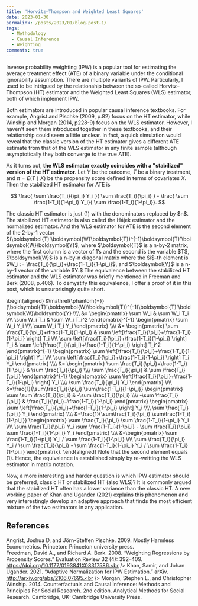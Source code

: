 ```yaml
---
title: 'Horvitz–Thompson and Weighted Least Squares'
date: 2023-01-30
permalink: /posts/2023/01/blog-post-1/
tags:
  - Methodology
  - Causal Inference
  - Weighting
comments: true
---
```



Inverse probability weighting (IPW) is a popular tool for estimating the average treatment effect (ATE) of a binary variable under the conditional ignorability assumption. There are multiple variants of IPW. Particularly, I used to be intrigued by the relationship between the so-called Horvitz–Thompson (HT) estimator and the Weighted Least Squares (WLS) estimator, both of which implement IPW. 

Both estimators are introduced in popular causal inference textbooks. For example, Angrist and Pischke (2009, p.82) focus on the HT estimator, while Winship and Morgan (2014, p228-9) focus on the WLS estimator. However, I haven't seen them introduced together in these textbooks, and their relationship could seem a little unclear. In fact, a quick simulation would reveal that the classic version of the HT estimator gives a different ATE estimate from that of the WLS estimator in any finite sample (although asymptotically they both converge to the true ATE). 

As it turns out, **the WLS estimator exactly coincides with a "stabilized" version of the HT estimator**. Let $Y$ be the outcome, $T$ be a binary treatment, and $\pi=E(T \mid X)$ be the propensity score defined in terms of covariates $X$. Then the stabilized HT estimator for ATE is 
<p style="text-align: center;">$$ \frac{ \sum  \frac{T_i}{\pi_i} Y_i }{  \sum \frac{T_i}{\pi_i} } - \frac{ \sum \frac{1-T_i}{1-\pi_i} Y_i}{ \sum \frac{1-T_i}{1-\pi_i}}. $$</p>
The classic HT estimator is just (1) with the denominators replaced by $n$. The stabilized HT estimator is also called the Hájek estimator and the normalized estimator. And the WLS estimator for ATE is the second element of the 2-by-1 vector $(\boldsymbol{T}'\boldsymbol{W}\boldsymbol{T})^{-1}\boldsymbol{T}'\boldsymbol{W}\boldsymbol{Y}$, where $\boldsymbol{T}$ is a n-by-2 matrix, where the first column is a vector of 1’s and the second is the variable $T$, $\boldsymbol{W}$ is a n-by-n diagonal matrix where the $i$-th element is $W_i := \frac{T_i}{\pi_i}+\frac{1-T_i}{1-\pi_i}$, and $\boldsymbol{Y}$ is a n-by-1 vector of the variable $Y.$ The equivalence between the stabilized HT estimator and the WLS estimator was briefly mentioned in Freeman and Berk (2008, p.406). To demystify this equivalence, I offer a proof of it in this post, which is unsurprisingly quite short. 

\begin{aligned}
&\mathrel{\phantom{=}}(\boldsymbol{T}'\boldsymbol{W}\boldsymbol{T})^{-1}\boldsymbol{T}'\boldsymbol{W}\boldsymbol{Y} \\\\\\\\
&= \begin{pmatrix}
\sum W_i & \sum W_i T_i \\\\\\\\
\sum W_i T_i & \sum W_i T_i^2
\end{pmatrix}^{-1} 
\begin{pmatrix}
\sum W_i Y_i \\\\\\\\
\sum W_i T_i Y_i
\end{pmatrix} \\\\\\\\
&= \begin{pmatrix}
\sum \frac{T_i}{\pi_i}+\frac{1-T_i}{1-\pi_i} & \sum \left[\frac{T_i}{\pi_i}+\frac{1-T_i}{1-\pi_i} \right] T_i \\\\\\\\
\sum \left[\frac{T_i}{\pi_i}+\frac{1-T_i}{1-\pi_i} \right] T_i & \sum \left[\frac{T_i}{\pi_i}+\frac{1-T_i}{1-\pi_i} \right] T_i^2
\end{pmatrix}^{-1} 
\begin{pmatrix}
\sum \left[\frac{T_i}{\pi_i}+\frac{1-T_i}{1-\pi_i} \right] Y_i \\\\\\\\
\sum \left[\frac{T_i}{\pi_i}+\frac{1-T_i}{1-\pi_i} \right] T_i Y_i
\end{pmatrix} \\\\\\\\
&= \begin{pmatrix}
\sum \frac{T_i}{\pi_i}+\frac{1-T_i}{1-\pi_i} & \sum \frac{T_i}{\pi_i} \\\\\\\\
\sum \frac{T_i}{\pi_i} & \sum \frac{T_i}{\pi_i}
\end{pmatrix}^{-1} 
\begin{pmatrix}
\sum \left[\frac{T_i}{\pi_i}+\frac{1-T_i}{1-\pi_i} \right] Y_i \\\\\\\\
\sum \frac{T_i}{\pi_i} Y_i
\end{pmatrix} \\\\\\\\
&=\frac{1}{\sum\frac{T_i}{\pi_i} \sum\frac{1-T_i}{1-\pi_i}} 
\begin{pmatrix}
\sum \sum \frac{T_i}{\pi_i} & -\sum \frac{T_i}{\pi_i} \\\\\\\\
-\sum \frac{T_i}{\pi_i} & \frac{T_i}{\pi_i}+\frac{1-T_i}{1-\pi_i} 
\end{pmatrix}
\begin{pmatrix}
\sum \left[\frac{T_i}{\pi_i}+\frac{1-T_i}{1-\pi_i} \right] Y_i \\\\\\\\
\sum \frac{T_i}{\pi_i} Y_i
\end{pmatrix} \\\\\\\\
&=\frac{1}{\sum\frac{T_i}{\pi_i} \sum\frac{1-T_i}{1-\pi_i}} 
\begin{pmatrix}
\sum \frac{T_i}{\pi_i} \sum \frac{1-T_i}{1-\pi_i} Y_i \\\\\\\\
\sum \frac{T_i}{\pi_i} Y_i \sum \frac{1-T_i}{1-\pi_i} - \sum \frac{T_i}{\pi_i} \sum \frac{1-T_i}{1-\pi_i} Y_i 
\end{pmatrix} \\\\\\\\
&=\begin{pmatrix}
\sum \frac{1-T_i}{1-\pi_i} Y_i / \sum \frac{1-T_i}{1-\pi_i} \\\\\\\\
\sum \frac{T_i}{\pi_i} Y_i / \sum \frac{T_i}{\pi_i} - \sum \frac{1-T_i}{1-\pi_i} Y_i / \sum \frac{1-T_i}{1-\pi_i} 
\end{pmatrix}.
\end{aligned}
Note that the second element equals (1). Hence, the equivalence is established simply by re-writting the WLS estimator in matrix notation. 

Now, a more interesting and harder question is which IPW estimator should be preferred, classic HT or stabilized HT (also WLS)? It is commonly argued that the stabilized HT often has a lower variance than the classic HT. A new working paper of Khan and Ugander (2021) explains this phenomenon and very interestingly develop an adaptive approach that finds the most efficient mixture of the two estimators in any application. 

## References
Angrist, Joshua D, and Jörn-Steffen Pischke. 2009. Mostly Harmless Econometrics. Princeton: Princeton university press.<br />
Freedman, David A., and Richard A. Berk. 2008. “Weighting Regressions by Propensity Scores.” Evaluation Review 32 (4): 392–409. https://doi.org/10.1177/0193841X08317586.<br />
Khan, Samir, and Johan Ugander. 2021. “Adaptive Normalization for IPW Estimation.” arXiv. http://arxiv.org/abs/2106.07695.<br />
Morgan, Stephen L., and Christopher Winship. 2014. Counterfactuals and Causal Inference: Methods and Principles For Social Research. 2nd edition. Analytical Methods for Social Research. Cambridge, UK: Cambridge University Press.

